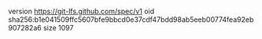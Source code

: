 version https://git-lfs.github.com/spec/v1
oid sha256:b1e041509ffc5607bfe9bbcd0e37cdf47bdd98ab5eeb00774fea92eb907282a6
size 1097
